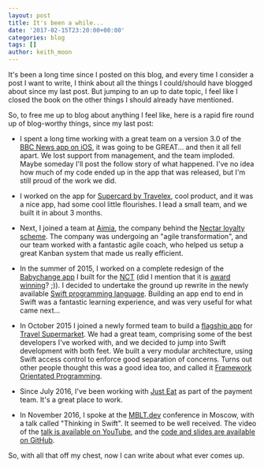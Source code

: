 ```yaml
---
layout: post
title: It's been a while...
date: '2017-02-15T23:20:00+00:00'
categories: blog
tags: []
author: keith_moon
---
```


It's been a long time since I posted on this blog, and every time I consider a post I want to write, I think about all the things I could/should have blogged about since my last post. But jumping to an up to date topic, I feel like I closed the book on the other things I should already have mentioned.

So, to free me up to blog about anything I feel like, here is a rapid fire round up of blog-worthy things, since my last post:

* I spent a long time working with a great team on a version 3.0 of the [BBC News app on iOS](https://itunes.apple.com/gb/app/bbc-news/id377382255?mt=8), it was going to be GREAT... and then it all fell apart. We lost support from management, and the team imploded. Maybe someday I'll post the follow story of what happened. I've no idea how much of my code ended up in the app that was released, but I'm still proud of the work we did.

* I worked on the app for [Supercard by Travelex](http://supercard.io), cool product, and it was a nice app, had some cool little flourishes. I lead a small team, and we built it in about 3 months.

* Next, I joined a team at [Aimia](http://www.aimia.com), the company behind the [Nectar loyalty scheme](http://www.nectar.com). The company was undergoing an "agile transformation", and our team worked with a fantastic agile coach, who helped us setup a great Kanban system that made us really efficient.

* In the summer of 2015, I worked on a complete redesign of the [Babychange app](https://itunes.apple.com/gb/app/nct-babychange/id427067798?mt=8) I built for the [NCT](https://www.nct.org.uk) (did I mention that it is [award winning](../nct-babychange-award-winning)? ;)). I decided to undertake the ground up rewrite in the newly available [Swift programming language](https://swift.org). Building an app end to end in Swift was a fantastic learning experience, and was very useful for what came next...

* In October 2015 I joined a newly formed team to build a [flagship app](https://itunes.apple.com/gb/app/travelsupermarket-cheap-holidays/id1076336923?mt=8) for [Travel Supermarket](https://www.travelsupermarket.com). We had a great team, comprising some of the best developers I've worked with, and we decided to jump into Swift development with both feet. We built a very modular architecture, using Swift access control to enforce good separation of concerns. Turns out other people thought this was a good idea too, and called it [Framework Orientated Programming](https://christiantietze.de/posts/2017/01/oop-framework-oriented-programming).

* Since July 2016, I've been working with [Just Eat](https://www.just-eat.co.uk) as part of the payment team. It's a great place to work.

* In November 2016, I spoke at the [MBLT.dev](http://mbltdev.ru/en) conference in Moscow, with a talk called "Thinking in Swift". It seemed to be well received. The video of the [talk is available on YouTube](https://youtu.be/MNrvQ5tt8dU?list=PLufI-p7bsMuTsKqt5O51J5OsAm-sH9osH), and the [code and slides are available on GitHub](https://github.com/keefmoon/ThinkingInSwift).

So, with all that off my chest, now I can write about what ever comes up.
